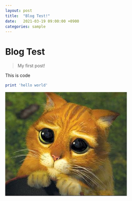 ```yaml
---
layout: post
title:  "Blog Test!"
date:   2021-03-19 09:00:00 +0900
categories: sample
---
```


# Blog Test
> My first post!

This is code
```ruby
print 'hello world'
```


![cat](/public/img/cat.JPG)